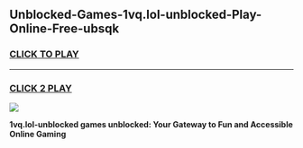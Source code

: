 
## Unblocked-Games-1vq.lol-unblocked-Play-Online-Free-ubsqk
<h3>
<a href="https://premium76.site?title=1vq.lol-unblocked&ref=26A">CLICK TO PLAY</a></h3>
<hr>

<h3>
<a href="https://premium76.site?title=1vq.lol-unblocked&ref=26A">CLICK 2 PLAY</a>
  
</h3>

<a href="https://premium76.site?title=1vq.lol-unblocked&ref=26A"><img src="https://clearcache.store/games.png"></a>


**1vq.lol-unblocked games unblocked: Your Gateway to Fun and Accessible Online Gaming**

